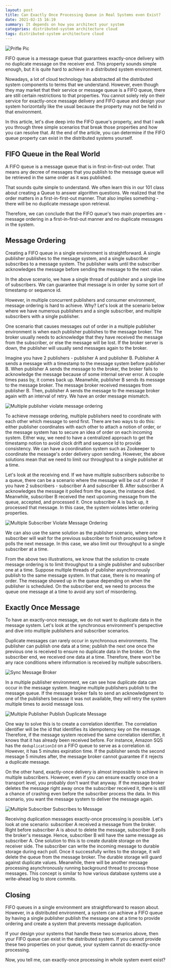 ```yaml
---
layout: post
title: Can Exactly Once Processing Queue in Real Systems even Exist?
date: 2021-02-15 16:19
summary: It depends on how you architect your system
categories: distributed-system architecture cloud
tags: distributed-system architecture cloud
---
```


<img src="{{site.baseurl}}/images/can-exactly-once-processing-queue-in-real-systems-even-exist-/Profile Image.png" alt="Prifle Pic"/>

FIFO queue is a message queue that guarantees exactly-once delivery with no duplicate message on the receiver end. This property sounds simple enough, but it is quite hard to achieve in a distributed system environment. 

Nowadays, a lot of cloud technology has abstracted all the distributed system components to terms that we understand. However, even though they may market that their service or message queue is a FIFO queue, there are still certain restrictions to that properties. You cannot solely rely on their service for exactly-once message delivery and FIFO queue and design your system horizontally like the usual because the property may not be held in that environment.

In this article, let's dive deep into the FIFO queue's property, and that I walk you through three simple scenarios that break those properties and how you can resolve that. At the end of the article, you can determine if the FIFO queue property can exist in the distributed systems yourself. 


## FIFO Queue in the Real World
A FIFO queue is a message queue that is in first-in-first-out order. That means any decree of messages that you publish to the message queue will be retrieved in the same order as it was published. 

That sounds quite simple to understand. We often learn this in our 101 class about creating a Queue to answer algorithm questions. We realized that the order matters in a first-in-first-out manner. That also implies something - there will be no duplicate message upon retrieval.

Therefore, we can conclude that the FIFO queue's two main properties are - message ordering in a first-in-first-out manner and no duplicate messages in the system.


## Message Ordering
Creating a FIFO queue in a single environment is straightforward. A single publisher publishes to the message system, and a single subscriber subscribes to a message system. The publisher waits until the subscriber acknowledges the message before sending the message to the next value. 

In the above scenario, we have a single thread of publisher and a single line of subscribers. We can guarantee that message is in order by some sort of timestamp or sequence id.

However, in multiple concurrent publishers and consumer environment, message ordering is hard to achieve. Why? Let's look at the scenario below where we have numerous publishers and a single subscriber, and multiple subscribers with a single publisher.

One scenario that causes messages out of order in a multiple publisher environment is when each publisher publishes to the message broker. The broker usually needs to acknowledge that they have received the message from the subscriber, or else the message will be lost. If the broker server is down, the publisher will usually send messages again to the broker. 

Imagine you have 2 publishers - publisher A and publisher B. Publisher A sends a message with a timestamp to the message system before publisher B. When publisher A sends the message to the broker, the broker fails to acknowledge the message because of some internal server error. A couple times pass by, it comes back up. Meanwhile, publisher B sends its message to the message broker. The message broker received messages from publisher B. Then, publisher A sends the message to the message broker again with an interval of retry. We have an order message mismatch.

<img src="{{site.baseurl}}/images/can-exactly-once-processing-queue-in-real-systems-even-exist-/MultiplePublisher.png" alt="Multiple publisher violate message ordering"/>

To achieve message ordering, multiple publishers need to coordinate with each other which message to send first. There are two ways to do this: either publisher coordinates with each other to attach a notion of order, or the message system has to secure an idea of order on each incoming system. Either way, we need to have a centralized approach to get the timestamp notion to avoid clock drift and sequence Id to provide consistency. We can have a coordination system such as Zookeeper to coordinate the message's order delivery upon sending. However, the above solutions mean that we need to limit our throughput to a single publisher at a time.

Let's look at the receiving end. If we have multiple subscribers subscribe to a queue, there can be a scenario where the message will be out of order. If you have 2 subscribers - subscriber A and subscriber B. After subscriber A acknowledges the message it polled from the queue, the instance died. Meanwhile, subscriber B received the next upcoming message from the queue, accepted, and processed it. Once subscriber A is back up, it processed that message. In this case, the system violates letter ordering properties.

<img src="{{site.baseurl}}/images/can-exactly-once-processing-queue-in-real-systems-even-exist-/Multiple Subscriber Ordering Messages.png" alt="Multiple Subscriber Violate Message Ordering"/>

We can also use the same solution as the publisher scenario, where one subscriber will wait for the previous subscriber to finish processing before it polls the next message. In this case, we also limit our throughput to a single subscriber at a time.


From the above two illustrations, we know that the solution to create message ordering is to limit throughput to a single publisher and subscriber one at a time. Suppose multiple threads of publisher asynchronously publish to the same message system. In that case, there is no meaning of order. The message showed up in the queue depending on when the publisher is scheduled. On the subscriber end, we need to process the queue one message at a time to avoid any sort of misordering.

## Exactly Once Message
To have an exactly-once message, we do not want to duplicate data in the message system. Let's look at the synchronous environment's perspective and dive into multiple publishers and subscriber scenarios.

Duplicate messages can rarely occur in synchronous environments. The publisher can publish one data at a time; publish the next one once the previous one is received to ensure no duplicate data in the broker. On the subscriber end, we received one data at a time. Therefore, there won't be any race conditions where information is received by multiple subscribers.

<img src="{{site.baseurl}}/images/can-exactly-once-processing-queue-in-real-systems-even-exist-/Sync Message Broker.png" alt="Sync Message Broker"/>


In a multiple publisher environment, we can see how duplicate data can occur in the message system. Imagine multiple publishers publish to the message queue. If the message broker fails to send an acknowledgment to one of the publishers because it was not available, they will retry the system multiple times to avoid message loss. 

<img src="{{site.baseurl}}/images/can-exactly-once-processing-queue-in-real-systems-even-exist-/Single Multiple Publisher Duplicate Message.png" alt="Multiple Publisher Publish Duplicate Message"/>

One way to solve this is to create a correlation identifier. The correlation identifier will be the id that identifies its idempotency key on the message. Therefore, if the message system received the same correlation identifier, it knows that it has already been received before. For instance, Amazon SQS has the `deduplicationId` on a FIFO queue to serve as a correlation id. However, it has 5 minutes expiration time. If the publisher sends the second message 5 minutes after, the message broker cannot guarantee if it rejects a duplicate message.


On the other hand, exactly-once delivery is almost impossible to achieve in multiple subscribers. However, even if you can ensure exactly once on a transport level, you probably don't want that anyway. If the message broker deletes the message right away once the subscriber received it, there is still a chance of crashing even before the subscriber process the data. In this scenario, you want the message system to deliver the message again.

<img src="{{site.baseurl}}/images/can-exactly-once-processing-queue-in-real-systems-even-exist-/Multiple Subscriber Duplicate Message.png" alt="Multiple Subscriber Subscribes to Message"/>


Receiving duplication messages exactly-once processing is possible. Let's look at one scenario: subscriber A received a message from the broker. Right before subscriber A is about to delete the message, subscriber B polls the broker's message. Hence, subscriber B will have the same message as subscriber A. One solution to this is to create durable storage on the receiver side.  The subscriber can write the incoming message to durable storage during each poll. Once it successfully writes to the storage, it will delete the queue from the message broker. The durable storage will guard against duplicate values. Meanwhile, there will be another message processing asynchronously running background thread to process those messages. This concept is similar to how various database systems use a write-ahead log to store commits.


## Closing
FIFO queues in a single environment are straightforward to reason about. However, in a distributed environment, a system can achieve a FIFO queue by having a single publisher publish the message one at a time to provide ordering and create a system that prevents message duplication.

If your design your systems that handle these two scenarios above, then your FIFO queue can exist in the distributed system. If you cannot provide these two properties on your queue, your system cannot do exactly-once processing.

Now, you tell me, can exactly-once processing in whole system event exist?
